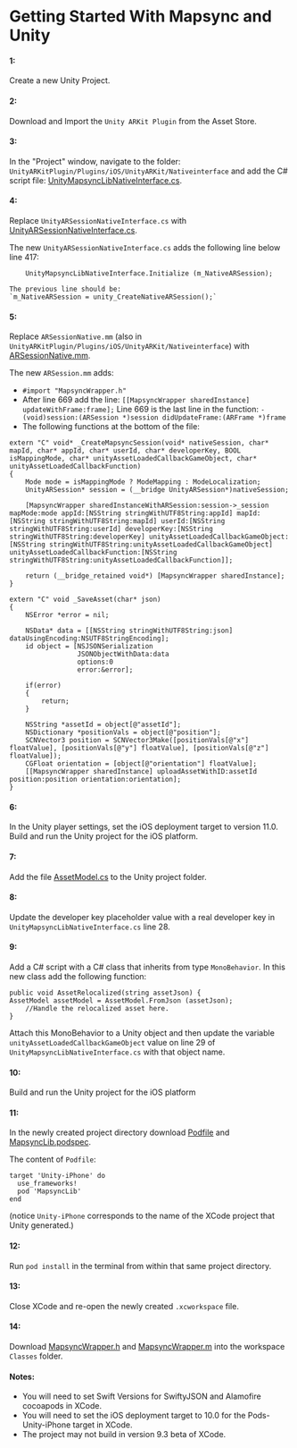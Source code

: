 # Getting Started With Mapsync and Unity

#### 1:
Create a new Unity Project.

#### 2:
Download and Import the `Unity ARKit Plugin` from the Asset Store.

#### 3:
In the "Project" window, navigate to the folder: `UnityARKitPlugin/Plugins/iOS/UnityARKit/Nativeinterface` and add the C# script file: [UnityMapsyncLibNativeInterface.cs](https://bitbucket.org/Amichai/mapsync-and-unity/raw/b2b3e4549c69224582d8ac7109a591a6248ccb51/UnityMapsyncLibNativeInterface.cs).

#### 4:
Replace `UnityARSessionNativeInterface.cs` with [UnityARSessionNativeInterface.cs](https://bitbucket.org/Amichai/mapsync-and-unity/raw/b2b3e4549c69224582d8ac7109a591a6248ccb51/UnityARSessionNativeInterface.cs).

The new `UnityARSessionNativeInterface.cs` adds the following line below line 417: 
```
    UnityMapsyncLibNativeInterface.Initialize (m_NativeARSession);
```
    The previous line should be: 
    `m_NativeARSession = unity_CreateNativeARSession();`


#### 5:
Replace `ARSessionNative.mm` (also in `UnityARKitPlugin/Plugins/iOS/UnityARKit/Nativeinterface`) with [ARSessionNative.mm](https://bitbucket.org/Amichai/mapsync-and-unity/raw/b2b3e4549c69224582d8ac7109a591a6248ccb51/ARSessionNative.mm).

The new `ARSession.mm` adds:

 - `#import "MapsyncWrapper.h"` 
 - After line 669 add the line:
  `[[MapsyncWrapper sharedInstance] updateWithFrame:frame];`
 Line 669 is the last line in the function: 
 `- (void)session:(ARSession *)session didUpdateFrame:(ARFrame *)frame`
  - The following functions at the bottom of the file:
```
extern "C" void* _CreateMapsyncSession(void* nativeSession, char* mapId, char* appId, char* userId, char* developerKey, BOOL isMappingMode, char* unityAssetLoadedCallbackGameObject, char* unityAssetLoadedCallbackFunction)
{
    Mode mode = isMappingMode ? ModeMapping : ModeLocalization;
    UnityARSession* session = (__bridge UnityARSession*)nativeSession;
    
    [MapsyncWrapper sharedInstanceWithARSession:session->_session mapMode:mode appId:[NSString stringWithUTF8String:appId] mapId:[NSString stringWithUTF8String:mapId] userId:[NSString stringWithUTF8String:userId] developerKey:[NSString stringWithUTF8String:developerKey] unityAssetLoadedCallbackGameObject:[NSString stringWithUTF8String:unityAssetLoadedCallbackGameObject] unityAssetLoadedCallbackFunction:[NSString stringWithUTF8String:unityAssetLoadedCallbackFunction]];
    
    return (__bridge_retained void*) [MapsyncWrapper sharedInstance];
}

extern "C" void _SaveAsset(char* json)
{
    NSError *error = nil;
    
    NSData* data = [[NSString stringWithUTF8String:json] dataUsingEncoding:NSUTF8StringEncoding];
    id object = [NSJSONSerialization
                 JSONObjectWithData:data
                 options:0
                 error:&error];
    
    if(error)
    {
        return;
    }
    
    NSString *assetId = object[@"assetId"];
    NSDictionary *positionVals = object[@"position"];
    SCNVector3 position = SCNVector3Make([positionVals[@"x"] floatValue], [positionVals[@"y"] floatValue], [positionVals[@"z"] floatValue]);
    CGFloat orientation = [object[@"orientation"] floatValue];
    [[MapsyncWrapper sharedInstance] uploadAssetWithID:assetId position:position orientation:orientation];
}
```

#### 6:
In the Unity player settings, set the iOS deployment target to version 11.0. Build and run the Unity project for the iOS platform.

#### 7:
Add the file [AssetModel.cs](https://bitbucket.org/Amichai/mapsync-and-unity/raw/b2b3e4549c69224582d8ac7109a591a6248ccb51/AssetModel.cs) to the Unity project folder.

#### 8:
Update the developer key placeholder value with a real developer key in `UnityMapsyncLibNativeInterface.cs` line 28.

#### 9:
Add a C# script with a C# class that inherits from type `MonoBehavior`. In this new class add the following function:
```
public void AssetRelocalized(string assetJson) {
AssetModel assetModel = AssetModel.FromJson (assetJson);
    //Handle the relocalized asset here.
}
```
Attach this MonoBehavior to a Unity object and then update the variable `unityAssetLoadedCallbackGameObject` value on line 29 of `UnityMapsyncLibNativeInterface.cs` with that object name.


#### 10:
Build and run the Unity project for the iOS platform

#### 11:
In the newly created project directory download [Podfile](https://bitbucket.org/Amichai/mapsync-and-unity/raw/b2b3e4549c69224582d8ac7109a591a6248ccb51/Podfile) and [MapsyncLib.podspec](https://bitbucket.org/Amichai/mapsync-and-unity/raw/b2b3e4549c69224582d8ac7109a591a6248ccb51/MapsyncLib.podspec).

The content of `Podfile`:
```
target 'Unity-iPhone' do
  use_frameworks!
  pod 'MapsyncLib'
end
```
(notice `Unity-iPhone` corresponds to the name of the XCode project that Unity generated.)

#### 12:
Run `pod install` in the terminal from within that same project directory.

#### 13: 
Close XCode and re-open the newly created `.xcworkspace` file.

#### 14: 
Download [MapsyncWrapper.h](https://bitbucket.org/Amichai/mapsync-and-unity/raw/b2b3e4549c69224582d8ac7109a591a6248ccb51/MapsyncWrapper.h) and [MapsyncWrapper.m](https://bitbucket.org/Amichai/mapsync-and-unity/raw/b2b3e4549c69224582d8ac7109a591a6248ccb51/MapSyncWrapper.m) into the workspace `Classes` folder.

#### Notes:
 - You will need to set Swift Versions for SwiftyJSON and Alamofire cocoapods in XCode.
 - You will need to set the iOS deployment target to 10.0 for the Pods-Unity-iPhone target in XCode.
 - The project may not build in version 9.3 beta of XCode. 


